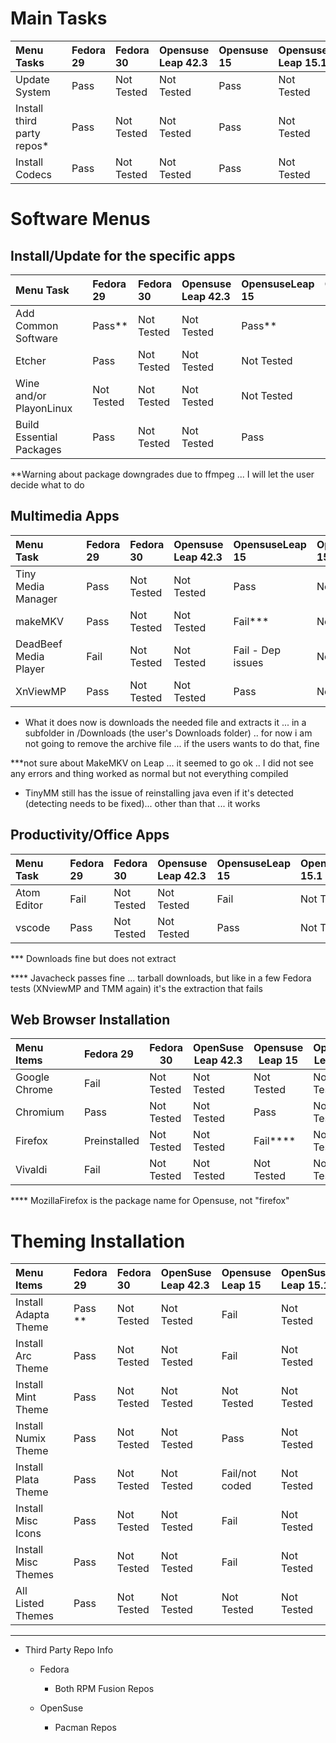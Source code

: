 
# Main Tasks 

| Menu Tasks                 |   | Fedora 29 | Fedora 30  | Opensuse Leap 42.3 | Opensuse 15 | Opensuse Leap 15.1 | OpenSuse TW |
|:---------------------------|:--|:----------|:-----------|:-------------------|:------------|:-------------------|:------------|
| Update System              |   | Pass      | Not Tested | Not Tested         | Pass        | Not Tested         | Pass        |
| Install third party repos* |   | Pass      | Not Tested | Not Tested         | Pass        | Not Tested         | Fail        |
| Install Codecs             |   | Pass      | Not Tested | Not Tested         | Pass        | Not Tested         | Not Tested  |


# Software Menus
## Install/Update for the specific apps

| Menu Task                |   | Fedora 29  | Fedora 30  | Opensuse Leap 42.3 | OpensuseLeap 15 | OpensuseLeap 15.1 | Opensuse TW |
|:-------------------------|:--|:-----------|:-----------|:-------------------|:----------------|:------------------|:------------|
| Add Common Software      |   | Pass**     | Not Tested | Not Tested         | Pass**          | Not Tested        | Pass **     |
| Etcher                   |   | Pass       | Not Tested | Not Tested         | Not Tested      | Not Tested        | Not Tested  |
| Wine and/or PlayonLinux  |   | Not Tested | Not Tested | Not Tested         | Not Tested      | Not Tested        | Not Tested  |
| Build Essential Packages |   | Pass       | Not Tested | Not Tested         | Pass            | Not Tested        | Pass        |

**Warning about package downgrades due to ffmpeg ... I will let the user decide what to do 

## Multimedia Apps

| Menu Task             |   | Fedora 29 | Fedora 30  | Opensuse Leap 42.3 | OpensuseLeap 15   | OpensuseLeap 15.1 | Opensuse TW |
|:----------------------|:--|:----------|:-----------|:-------------------|:------------------|:------------------|:------------|
| Tiny Media Manager    |   | Pass      | Not Tested | Not Tested         | Pass              | Not Tested        | Pass        |
| makeMKV               |   | Pass      | Not Tested | Not Tested         | Fail***           | Not Tested        | Not Tested  |
| DeadBeef Media Player |   | Fail      | Not Tested | Not Tested         | Fail - Dep issues | Not Tested        | Pass        |
| XnViewMP              |   | Pass      | Not Tested | Not Tested         | Pass              | Not Tested        | Pass        |
- What it does now is downloads the needed file and extracts it ... in a subfolder in /Downloads (the user's Downloads folder) .. for now i am not going to remove the archive file ... if the users wants to do that, fine 

***not sure about MakeMKV on Leap ... it seemed to go ok .. I did not see any errors and thing worked as normal but not everything compiled 

- TinyMM still has the issue of reinstalling java even if it's detected (detecting needs to be fixed)... other than that ... it works 

## Productivity/Office Apps 

| Menu Task   |   | Fedora 29 | Fedora 30  | Opensuse Leap 42.3 | OpensuseLeap 15 | OpensuseLeap 15.1 | Opensuse TW |
|:------------|:--|:----------|:-----------|:-------------------|:----------------|:------------------|:------------|
| Atom Editor |   | Fail      | Not Tested | Not Tested         | Fail            | Not Tested        | Fail        |
| vscode      |   | Pass      | Not Tested | Not Tested         | Pass            | Not Tested        | Pass        |


*** Downloads fine but does not extract

**** Javacheck passes fine ... tarball downloads, but like in a few Fedora tests (XNviewMP and TMM again) it's the extraction that fails

## Web Browser Installation 

| Menu Items    |   | Fedora 29    | Fedora 30  | OpenSuse Leap 42.3 | Opensuse Leap 15 | OpenSuse Leap 15.1 | OpenSuse Tw |
|:--------------|:--|:-------------|------------|--------------------|------------------|--------------------|-------------|
| Google Chrome |   | Fail         | Not Tested | Not Tested         | Not Tested       | Not Tested         | Pass        |
| Chromium      |   | Pass         | Not Tested | Not Tested         | Pass             | Not Tested         | Fail        |
| Firefox       |   | Preinstalled | Not Tested | Not Tested         | Fail****         | Not Tested         | Not Tested  |
| Vivaldi       |   | Fail         | Not Tested | Not Tested         | Not Tested       | Not Tested         | Pass        |

**** MozillaFirefox is the package name for Opensuse, not "firefox" 

# Theming Installation 

| Menu Items           |   | Fedora 29 | Fedora 30  | OpenSuse Leap 42.3 | Opensuse Leap 15 | OpenSuse Leap 15.1 | OpenSuse Tw |
|:---------------------|:--|:----------|:-----------|:-------------------|:-----------------|:-------------------|:------------|
| Install Adapta Theme |   | Pass **   | Not Tested | Not Tested         | Fail             | Not Tested         | Pass        |
| Install Arc Theme    |   | Pass      | Not Tested | Not Tested         | Fail             | Not Tested         | Pass        |
| Install Mint Theme   |   | Pass      | Not Tested | Not Tested         | Not Tested       | Not Tested         | Pass        |
| Install Numix Theme  |   | Pass      | Not Tested | Not Tested         | Pass             | Not Tested         | Pass        |
| Install Plata Theme  |   | Pass      | Not Tested | Not Tested         | Fail/not coded   | Not Tested         | Pass        |
| Install Misc Icons   |   | Pass      | Not Tested | Not Tested         | Fail             | Not Tested         | Not Tested  |
| Install Misc Themes  |   | Pass      | Not Tested | Not Tested         | Fail             | Not Tested         | Not Tested  |
| All Listed Themes    |   | Pass      | Not Tested | Not Tested         | Not Tested       | Not Tested         | Not Tested  |

--- 

- Third Party Repo Info

  - Fedora

    - Both RPM Fusion Repos

  - OpenSuse

    - Pacman Repos
